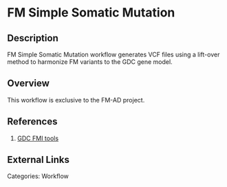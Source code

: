 # FM Simple Somatic Mutation #

## Description ##
FM Simple Somatic Mutation workflow generates VCF files using a lift-over method to harmonize FM variants to the GDC gene model.  

## Overview ##
This workflow is exclusive to the FM-AD project.

## References ##
1. [GDC FMI tools](https://github.com/nci-gdc/gdc-fmi-tools/commit/aaa25780424603d72ea5d5ffbcf0860bc8349792)

## External Links ##

Categories: Workflow
